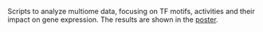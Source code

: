 Scripts to analyze multiome data, focusing on TF motifs, activities and their impact on gene expression. The results are shown in the [poster](https://github.com/canhochoi/motifregression/blob/main/Poster_MSK%20retreat_2025_final.pdf). 
